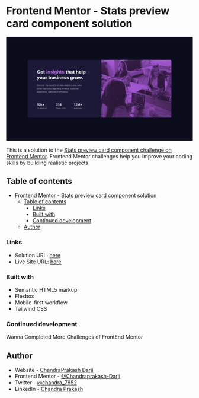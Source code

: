 # Frontend Mentor - Stats preview card component solution

![design](design/desktop-design.jpg)

This is a solution to the [Stats preview card component challenge on Frontend Mentor](https://www.frontendmentor.io/challenges/stats-preview-card-component-8JqbgoU62). Frontend Mentor challenges help you improve your coding skills by building realistic projects. 

## Table of contents

- [Frontend Mentor - Stats preview card component solution](#frontend-mentor---stats-preview-card-component-solution)
  - [Table of contents](#table-of-contents)
    - [Links](#links)
    - [Built with](#built-with)
    - [Continued development](#continued-development)
  - [Author](#author)


### Links

- Solution URL: [here](https://www.frontendmentor.io/solutions/responsive-stats-preview-card-by-tailwind-css-VN7oP2KT6)
- Live Site URL: [here](https://statspreviewcardfm.netlify.app/)

### Built with

- Semantic HTML5 markup
- Flexbox
- Mobile-first workflow
- Tailwind CSS

### Continued development

Wanna Completed More Challenges of FrontEnd Mentor

## Author

- Website - [ChandraPrakash Darji](https://github.com/Chandraprakash-Darji)
- Frontend Mentor - [@Chandraprakash-Darji](https://www.frontendmentor.io/profile/Chandraprakash-Darji)
- Twitter - [@chandra_7852](https://twitter.com/chandra_7852)
- LinkedIn - [Chandra Prakash](https://www.linkedin.com/in/chandra-prakash-6065b2224/)
